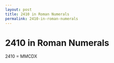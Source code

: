 ```yaml
---
layout: post
title: 2410 in Roman Numerals
permalink: 2410-in-roman-numerals
---
```


# 2410 in Roman Numerals

2410 = MMCDX

